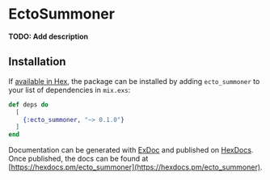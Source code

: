 # EctoSummoner

**TODO: Add description**

## Installation

If [available in Hex](https://hex.pm/docs/publish), the package can be installed
by adding `ecto_summoner` to your list of dependencies in `mix.exs`:

```elixir
def deps do
  [
    {:ecto_summoner, "~> 0.1.0"}
  ]
end
```

Documentation can be generated with [ExDoc](https://github.com/elixir-lang/ex_doc)
and published on [HexDocs](https://hexdocs.pm). Once published, the docs can
be found at [https://hexdocs.pm/ecto_summoner](https://hexdocs.pm/ecto_summoner).

